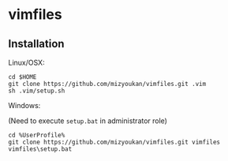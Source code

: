 # vimfiles

## Installation

Linux/OSX:

    cd $HOME
    git clone https://github.com/mizyoukan/vimfiles.git .vim
    sh .vim/setup.sh

Windows:

(Need to execute `setup.bat` in administrator role)

    cd %UserProfile%
    git clone https://github.com/mizyoukan/vimfiles.git vimfiles
    vimfiles\setup.bat

